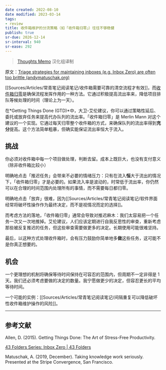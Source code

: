 ```yaml
---
date created: 2022-08-10
date modified: 2023-03-14
tags:
- review
title: 收件箱维护的分流策略（如「收件箱归零」）往往不够稳健
publish: true
sr-due: 2026-12-14
sr-interval: 940
sr-ease: 292
---
```



> [Thoughts Memo](https://paratranz.cn/projects/3131) 汉化组译制

原文：[Triage strategies for maintaining inboxes (e.g. Inbox Zero) are often too brittle (andymatuschak.org)](https://notes.andymatuschak.org/z8aZybuJJopS5fL7TnPou2JcmCsBUJeqirbBh)

[[Sources/Articles/常青笔记阅读笔记/收件箱需要可靠的清空流程才有效]]，而[收件箱归零](http://www.43folders.com/izero)是确保流程发挥作用的一种方法。它通过积极提高流出率来，降低项目排队等候处理的时间（理论上为一天）。

在*Getting Things Done (GTD)*中，大卫-艾伦建议，你可以通过策略性延后、委托或放弃任务来提高代办队列的流出率。「收件箱归零」是 Merlin Mann 对这个建议的一个实现。它通过每天归零整个收件箱的方式，来确保队列的流出率得到**充分**提高。这个方法简单粗暴，但确实能保证流出率恒大于流入。

## 挑战

你必须对收件箱中每一个项目做处理，判断去留。成本上既巨大，也没有支付意义（除非收件箱比较小）

明确地点击「推迟任务」会带来不必要的情绪压力：只有在流入**恒**大于流出的情况下，「收件箱归零」才是必要的。如果流入率是波动的，时常低于流出率，你仍然可以在合理的时间范围内处理所有的事情，而不需要每日都归零。

明确地点击「放弃」很难，因为[[Sources/Articles/常青笔记阅读笔记/软件界面经常将破坏性操作作为最终决定，而不是视情况而定的选择]]。

而考虑方法的落地，「收件箱归零」通常会导致对推迟麻木：我们太容易把一个任务一次又一次地推掉。艾伦建议，人们应该定期进行自我反思性的审查，重新考虑那些被反复推迟的任务，但这些审查需要做更多的决定。长期使用可能很难坚持。

最后，以这种方式处理收件箱时，会有压力鼓励你简单地多**做**这些任务，这可能不是你真正想要的。

## 机会

一个更理想的机制将确保等待时间保持在可容忍的范围内，但周期不一定非得是 1 天。我们还必须考虑要做的决定的数量。我宁愿做更少的决定，但容忍更长的平均等待时间。

一个可能的实例：[[Sources/Articles/常青笔记阅读笔记/间隔重复可以降低破坏性收件箱维护操作的风险]]。

___

## 参考文献

Allen, D. (2015). Getting Things Done: The Art of Stress-Free Productivity.

[43 Folders Series: Inbox Zero | 43 Folders](http://www.43folders.com/izero)

Matuschak, A. (2019, December). Taking knowledge work seriously. Presented at the Stripe Convergence, San Francisco.